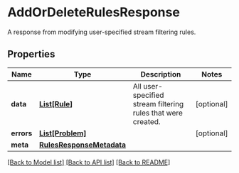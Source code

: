 # AddOrDeleteRulesResponse

A response from modifying user-specified stream filtering rules.

## Properties
Name | Type | Description | Notes
------------ | ------------- | ------------- | -------------
**data** | [**List[Rule]**](Rule.md) | All user-specified stream filtering rules that were created. | [optional] 
**errors** | [**List[Problem]**](Problem.md) |  | [optional] 
**meta** | [**RulesResponseMetadata**](RulesResponseMetadata.md) |  | 

[[Back to Model list]](../README.md#documentation-for-models) [[Back to API list]](../README.md#documentation-for-api-endpoints) [[Back to README]](../README.md)


